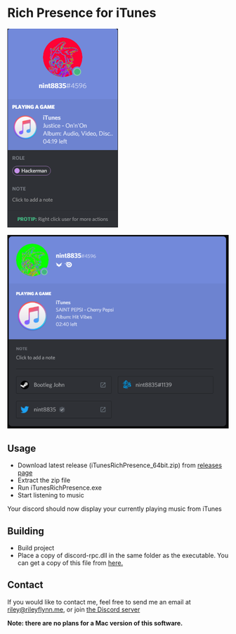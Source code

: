 # Rich Presence for iTunes

![Example](example.png)

![Profile Example](example_profile.png)

## Usage
* Download latest release (iTunesRichPresence_64bit.zip) from [releases page](https://github.com/nint8835/iTunesRichPresence/releases)
* Extract the zip file
* Run iTunesRichPresence.exe
* Start listening to music

Your discord should now display your currently playing music from iTunes

## Building
* Build project
* Place a copy of discord-rpc.dll in the same folder as the executable. You can get a copy of this file from [here.](https://github.com/discordapp/discord-rpc/releases)


## Contact
If you would like to contact me, feel free to send me an email at riley@rileyflynn.me, or join [the Discord server](https://discord.gg/57a8dqb)

**Note: there are no plans for a Mac version of this software.**